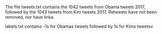 The file tweets.txt contains the 1042 tweets from Obama tweets 2017, followed by the 1043 tweets from Kim tweets 2017. Retweets have not been removed, nor have linka.

labels.txt contains -1s for Obamas tweets followed by 1s for Kims tweetsv
